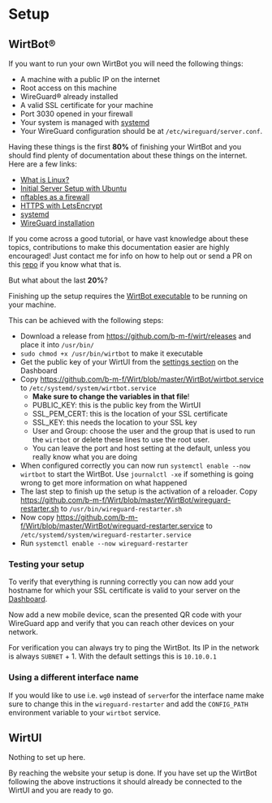 # Setup

## WirtBot®

If you want to run your own WirtBot you will need the following things:

- A machine with a public IP on the internet
- Root access on this machine
- WireGuard® already installed
- A valid SSL certificate for your machine
- Port 3030 opened in your firewall
- Your system is managed with [systemd](https://en.wikipedia.org/wiki/Systemd)
- Your WireGuard configuration should be at `/etc/wireguard/server.conf`.

Having these things is the first **80%** of finishing your WirtBot and you should find plenty of documentation about these things on the internet.
Here are a few links:

- [What is Linux?](https://www.linux.com/what-is-linux/)
- [Initial Server Setup with Ubuntu](https://www.digitalocean.com/community/tutorials/initial-server-setup-with-ubuntu-16-04)
- [nftables as a firewall](https://wiki.debian.org/nftables)
- [HTTPS with LetsEncrypt](https://letsencrypt.org/about/)
- [systemd](https://wiki.archlinux.org/index.php/Systemd)
- [WireGuard installation](https://www.wireguard.com/install)

If you come across a good tutorial, or have vast knowledge about these topics, contributions to make this documentation easier are highly encouraged!
Just contact me for info on how to help out or send a PR on this [repo](https://github.com/b-m-f/wirt/docs/) if you know what that is.

But what about the last **20%**?

Finishing up the setup requires the [WirtBot executable](https://github.com/b-m-f/wirt/releases) to be running on your machine.

This can be achieved with the following steps:

- Download a release from https://github.com/b-m-f/wirt/releases and place it into `/usr/bin/`
- `sudo chmod +x /usr/bin/wirtbot` to make it executable
- Get the public key of your WirtUI from the [settings section](https://wirt.network/dashboard) on the Dashboard
- Copy https://github.com/b-m-f/Wirt/blob/master/WirtBot/wirtbot.service to `/etc/systemd/system/wirtbot.service`
  - **Make sure to change the variables in that file**!
  - PUBLIC_KEY: this is the public key from the WirtUI
  - SSL_PEM_CERT: this is the location of your SSL certificate
  - SSL_KEY: this needs the location to your SSL key
  - User and Group: choose the user and the group that is used to run the `wirtbot` or delete these lines to use the root user.
  - You can leave the port and host setting at the default, unless you really know what you are doing
- When configured correctly you can now run `systemctl enable --now wirtbot` to start the WirtBot. Use `journalctl -xe` if something is going wrong to get more information on what happened
- The last step to finish up the setup is the activation of a reloader. Copy https://github.com/b-m-f/Wirt/blob/master/WirtBot/wireguard-restarter.sh to `/usr/bin/wireguard-restarter.sh`
- Now copy https://github.com/b-m-f/Wirt/blob/master/WirtBot/wireguard-restarter.service to `/etc/systemd/system/wireguard-restarter.service`
- Run `systemctl enable --now wireguard-restarter`

### Testing your setup

To verify that everything is running correctly you can now add your hostname for which your SSL certificate is valid to your server on the [Dashboard](https://wirt.network/dashboard).

Now add a new mobile device, scan the presented QR code with your WireGuard app and verify that you can reach other devices on your network.

For verification you can always try to ping the WirtBot. Its IP in the network is always `SUBNET` + 1. With the default settings this is `10.10.0.1`

### Using a different interface name

If you would like to use i.e. `wg0` instead of `server`for the interface name make sure to change this in the `wireguard-restarter` and add the `CONFIG_PATH` environment variable to your `wirtbot` service.

## WirtUI

Nothing to set up here.

By reaching the website your setup is done. If you have set up the WirtBot following the above instructions it should already be connected to the WirtUI and you are ready to go.
